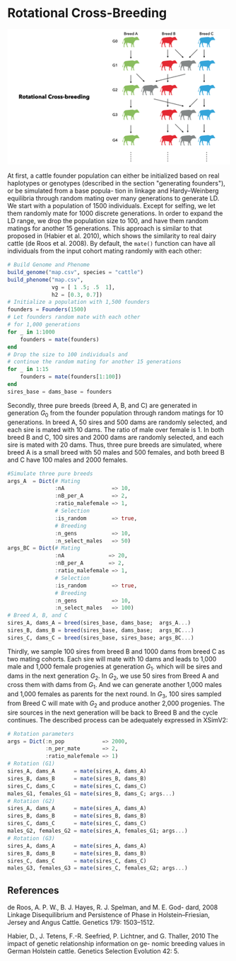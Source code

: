 # Rotational Cross-Breeding
![](../assets/crossbreed.png)

At first, a cattle founder population can either be initialized based on real haplotypes or genotypes (described in the section "generating founders"), or be simulated from a base popula- tion in linkage and Hardy–Weinberg equilibria through random mating over many generations to generate LD. We start with a population of 1500 individuals. Except for selfing, we let them randomly mate for 1000 discrete generations. In order to expand the LD range, we drop the population size to 100, and have them random matings for another 15 generations. This approach is similar to that proposed in (Habier et al. 2010), which shows the similarity to real dairy cattle (de Roos et al. 2008). By default, the `mate()` function can have all individuals from the input cohort mating randomly with each other:
```julia
# Build Genome and Phenome
build_genome("map.csv", species = "cattle")
build_phenome("map.csv",
              vg = [ 1 .5; .5  1],
              h2 = [0.3, 0.7])
# Initialize a population with 1,500 founders
founders = Founders(1500)
# Let founders random mate with each other
# for 1,000 generations 
for _ in 1:1000
    founders = mate(founders)
end
# Drop the size to 100 individuals and
# continue the random mating for another 15 generations
for _ in 1:15
    founders = mate(founders[1:100])
end
sires_base = dams_base = founders
```

Secondly, three pure breeds (breed A, B, and C) are generated in generation $G_0$ from the founder population through random matings for 10 generations. In breed A, 50 sires and 500 dams are randomly selected, and each sire is mated with 10 dams. The ratio of male over female is 1. In both breed B and C, 100 sires and 2000 dams are randomly selected, and each sire is mated with 20 dams. Thus, three pure breeds are simulated, where breed A is a small breed with 50 males and 500 females, and both breed B and C have 100 males and 2000 females.
```julia
#Simulate three pure breeds
args_A  = Dict(# Mating
               :nA               => 10,
               :nB_per_A         => 2,
               :ratio_malefemale => 1,
               # Selection
               :is_random        => true,
               # Breeding
               :n_gens           => 10,
               :n_select_males   => 50)
args_BC = Dict(# Mating
               :nA              => 20,
               :nB_per_A        => 2,
               :ratio_malefemale => 1,
               # Selection
               :is_random        => true,
               # Breeding
               :n_gens           => 10,
               :n_select_males   => 100)
# Breed A, B, and C
sires_A, dams_A = breed(sires_base, dams_base;  args_A...)
sires_B, dams_B = breed(sires_base, dams_base;  args_BC...)
sires_C, dams_C = breed(sires_base, sires_base; args_BC...)
```

Thirdly, we sample 100 sires from breed B and 1000 dams from breed C as two mating cohorts. Each sire will mate with 10 dams and leads to 1,000 male and 1,000 female progenies at generation $G_1$. which will be sires and dams in the next generation $G_2$. In $G_2$, we use 50 sires from Breed A and cross them with dams from $G_1$. And we can generate another 1,000 males and 1,000 females as parents for the next round. In $G_3$, 100 sires sampled from Breed C will mate with $G_2$ and produce another 2,000 progenies. The sire sources in the next generation will be back to Breed B and the cycle continues. The described process can be adequately expressed in XSimV2:

```julia
# Rotation parameters
args = Dict(:n_pop            => 2000,
            :n_per_mate       => 2,
            :ratio_malefemale => 1)
# Rotation (G1)
sires_A, dams_A      = mate(sires_A, dams_A)
sires_B, dams_B      = mate(sires_B, dams_B)
sires_C, dams_C      = mate(sires_C, dams_C)
males_G1, females_G1 = mate(sires_B, dams_C; args...)
# Rotation (G2)
sires_A, dams_A      = mate(sires_A, dams_A)
sires_B, dams_B      = mate(sires_B, dams_B)
sires_C, dams_C      = mate(sires_C, dams_C)
males_G2, females_G2 = mate(sires_A, females_G1; args...)
# Rotation (G3)
sires_A, dams_A      = mate(sires_A, dams_A)
sires_B, dams_B      = mate(sires_B, dams_B)
sires_C, dams_C      = mate(sires_C, dams_C)
males_G3, females_G3 = mate(sires_C, females_G2; args...)
```
## References
de Roos, A. P. W., B. J. Hayes, R. J. Spelman, and M. E. God- dard, 2008 Linkage Disequilibrium and Persistence of Phase in Holstein–Friesian, Jersey and Angus Cattle. Genetics 179: 1503–1512.

Habier, D., J. Tetens, F.-R. Seefried, P. Lichtner, and G. Thaller, 2010 The impact of genetic relationship information on ge- nomic breeding values in German Holstein cattle. Genetics Selection Evolution 42: 5.